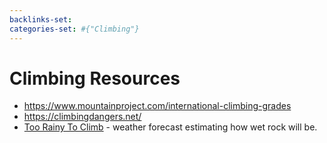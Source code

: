 ```yaml
---
backlinks-set: 
categories-set: #{"Climbing"}
---
```

# Climbing Resources

 - https://www.mountainproject.com/international-climbing-grades
 - https://climbingdangers.net/
 - [Too Rainy To Climb](http://toorainy.com/) - weather forecast estimating how
   wet rock will be.